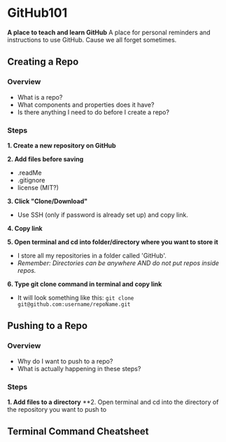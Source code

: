 # GitHub101
**A place to teach and learn GitHub**
A place for personal reminders and instructions to use GitHub. Cause we all forget sometimes.

## Creating a Repo
### Overview
- What is a repo? 
- What components and properties does it have?
- Is there anything I need to do before I create a repo?

### Steps
**1. Create a new repository on GitHub**

**2. Add files before saving**
- .readMe
- .gitignore
- license (MIT?)
    
**3. Click "Clone/Download"**
- Use SSH (only if password is already set up) and copy link.

**4. Copy link**

**5. Open terminal and cd into folder/directory where you want to store it**
- I store all my repositories in a folder called 'GitHub'. 
- *Remember: Directories can be anywhere AND do not put repos inside repos.*

**6. Type git clone command in terminal and copy link**
- It will look something like this: `git clone git@github.com:username/repoName.git`

## Pushing to a Repo
### Overview
- Why do I want to push to a repo? 
- What is actually happening in these steps?

### Steps
**1. Add files to a directory**
**2. Open terminal and cd into the directory of the repository you want to push to 

## Terminal Command Cheatsheet
